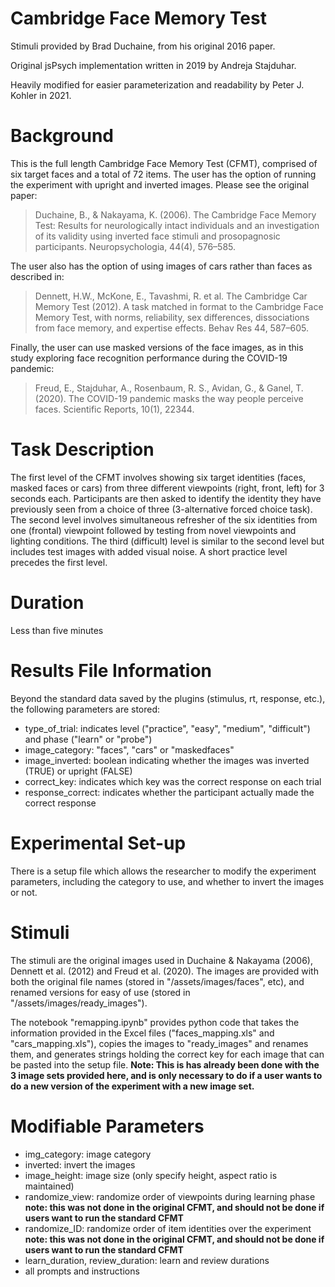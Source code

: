 # Cambridge Face Memory Test
Stimuli provided by Brad Duchaine, from his original 2016 paper. 

Original jsPsych implementation written in 2019 by Andreja Stajduhar. 

Heavily modified for easier parameterization and readability by Peter J. Kohler in 2021. 

# Background
This is the full length Cambridge Face Memory Test (CFMT), comprised of six target faces and a total of 72 items. The user has the option of running the experiment with upright and inverted images. Please see the original paper:

> Duchaine, B., & Nakayama, K. (2006). The Cambridge Face Memory Test: Results for neurologically intact individuals and an investigation of its validity using inverted face stimuli and prosopagnosic participants. Neuropsychologia, 44(4), 576–585.

The user also has the option of using images of cars rather than faces as described in:

> Dennett, H.W., McKone, E., Tavashmi, R. et al. The Cambridge Car Memory Test (2012). A task matched in format to the Cambridge Face Memory Test, with norms, reliability, sex differences, dissociations from face memory, and expertise effects. Behav Res 44, 587–605.

Finally, the user can use masked versions of the face images, as in this study exploring face recognition performance during the COVID-19 pandemic: 

> Freud, E., Stajduhar, A., Rosenbaum, R. S., Avidan, G., & Ganel, T. (2020). The COVID-19 pandemic masks the way people perceive faces. Scientific Reports, 10(1), 22344.
# Task Description
The first level of the CFMT involves showing six target identities (faces, masked faces or cars) from three different viewpoints (right, front, left) for 3 seconds each. Participants are then asked to identify the identity they have previously seen from a choice of three (3-alternative forced choice task). The second level involves simultaneous refresher of the six identities from one (frontal) viewpoint followed by testing from novel viewpoints and lighting conditions. The third (difficult) level is similar to the second level but includes test images with added visual noise. A short practice level precedes the first level. 

# Duration
Less than five minutes

# Results File Information
Beyond the standard data saved by the plugins (stimulus, rt, response, etc.), the following parameters are stored:
* type_of_trial: indicates level ("practice", "easy", "medium", "difficult") and phase ("learn" or "probe")
* image_category: "faces", "cars" or "maskedfaces"
* image_inverted: boolean indicating whether the images was inverted (TRUE) or upright (FALSE)
* correct_key: indicates which key was the correct response on each trial
* response_correct: indicates whether the participant actually made the correct response

# Experimental Set-up
There is a setup file which allows the researcher to modify the experiment parameters, including the category to use, and whether to invert the images or not.

# Stimuli
The stimuli are the original images used in Duchaine & Nakayama (2006), Dennett et al. (2012) and Freud et al. (2020). The images are provided with both the original file names (stored in "/assets/images/faces", etc), and renamed versions for easy of use (stored in "/assets/images/ready_images"). 

The notebook "remapping.ipynb" provides python code that takes the information provided in the Excel files ("faces_mapping.xls" and "cars_mapping.xls"), copies the images to "ready_images" and renames them, and generates strings holding the correct key for each image that can be pasted into the setup file. **Note: This is has already been done with the 3 image sets provided here, and is only necessary to do if a user wants to do a new version of the experiment with a new image set.**

# Modifiable Parameters
* img_category: image category
* inverted: invert the images
* image_height: image size (only specify height, aspect ratio is maintained)
* randomize_view: randomize order of viewpoints during learning phase
<br>**note: this was not done in the original CFMT, and should not be done if users want to run the standard CFMT**
* randomize_ID: randomize order of item identities over the experiment
<br>**note: this was not done in the original CFMT, and should not be done if users want to run the standard CFMT**
* learn_duration, review_duration: learn and review durations
* all prompts and instructions
